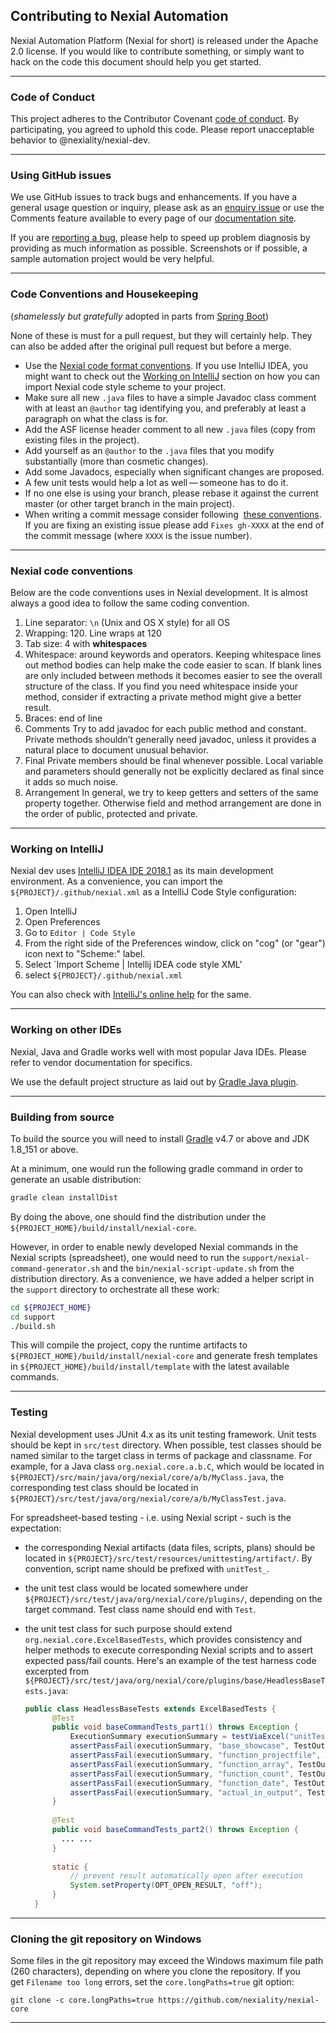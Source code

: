 ## Contributing to Nexial Automation
Nexial Automation Platform (Nexial for short) is released under the Apache 2.0 license. If you would like to contribute 
something, or simply want to hack on the code this document should help you get started.

---

### Code of Conduct
This project adheres to the Contributor Covenant [code of conduct](CODE_OF_CONDUCT.md). By participating, you agreed 
to uphold this code. Please report unacceptable behavior to @nexiality/nexial-dev.

---

### Using GitHub issues
We use GitHub issues to track bugs and enhancements. If you have a general usage question or inquiry, please ask as an
[enquiry issue](https://github.com/nexiality/nexial-core/issues/new?template=enquiry.md) or use the Comments feature 
available to every page of our [documentation site](https://nexiality.github.io/documentation/).

If you are [reporting a bug](https://github.com/nexiality/nexial-core/issues/new?template=bug_report.md), please help 
to speed up problem diagnosis by providing as much information as possible. Screenshots or if possible, a sample 
automation project would be very helpful.

---

### Code Conventions and Housekeeping
(_shamelessly but gratefully_ adopted in parts from [Spring Boot](https://github.com/spring-projects/spring-boot/blob/master/CONTRIBUTING.adoc))

None of these is must for a pull request, but they will certainly help. They can also be added after the original pull 
request but before a merge.

- Use the [Nexial code format conventions](#nexial-code-conventions). If you use IntelliJ IDEA, you might want to check
  out the [Working on IntelliJ](#working-on-intellij) section on how you can import Nexial code style scheme to your 
  project.
- Make sure all new `.java` files to have a simple Javadoc class comment with at least an `@author` tag identifying 
  you, and preferably at least a paragraph on what the class is for.
- Add the ASF license header comment to all new `.java` files (copy from existing files in the project).
- Add yourself as an `@author` to the `.java` files that you modify substantially (more than cosmetic changes).
- Add some Javadocs, especially when significant changes are proposed.
- A few unit tests would help a lot as well — someone has to do it.
- If no one else is using your branch, please rebase it against the current master (or other target branch in the main 
  project).
- When writing a commit message consider following 
  [these conventions](http://tbaggery.com/2008/04/19/a-note-about-git-commit-messages.html). If you are fixing an 
  existing issue please add `Fixes gh-XXXX` at the end of the commit message (where `XXXX` is the issue number).

---

### Nexial code conventions
Below are the code conventions uses in Nexial development. It is almost always a good idea to follow the same coding
convention.
1. Line separator: `\n` (Unix and OS X style) for all OS
2. Wrapping: 120. Line wraps at 120
3. Tab size: 4 with **whitespaces**
4. Whitespace: around keywords and operators.
   Keeping whitespace lines out method bodies can help make the code easier to scan. If blank lines are only included 
   between methods it becomes easier to see the overall structure of the class. If you find you need whitespace inside 
   your method, consider if extracting a private method might give a better result.
5. Braces: end of line
6. Comments
   Try to add javadoc for each public method and constant. Private methods shouldn’t generally need javadoc, unless it 
   provides a natural place to document unusual behavior.
7. Final
   Private members should be final whenever possible. Local variable and parameters should generally not be explicitly 
   declared as final since it adds so much noise.
8. Arrangement
   In general, we try to keep getters and setters of the same property together. Otherwise field and method arrangement
   are done in the order of public, protected and private.

---

### Working on IntelliJ
Nexial dev uses [IntelliJ IDEA IDE 2018.1](https://www.jetbrains.com/idea/) as its main development environment. As a
convenience, you can import the `${PROJECT}/.github/nexial.xml` as a IntelliJ Code Style configuration:
1. Open IntelliJ
2. Open Preferences
3. Go to `Editor | Code Style`
4. From the right side of the Preferences window, click on "cog" (or "gear") icon next to "Scheme:" label.
5. Select `Import Scheme | Intellij IDEA code style XML'
6. select `${PROJECT}/.github/nexial.xml`

You can also check with [IntelliJ's online help](https://www.jetbrains.com/help/idea/copying-code-style-settings.html) 
for the same.

---

### Working on other IDEs
Nexial, Java and Gradle works well with most popular Java IDEs. Please refer to vendor documentation for specifics.

We use the default project structure as laid out by [Gradle Java plugin](https://docs.gradle.org/current/userguide/java_plugin.html).

---

### Building from source
To build the source you will need to install [Gradle](https://gradle.org/install/) v4.7 or above and JDK 1.8_151 or 
above.

At a minimum, one would run the following gradle command in order to generate an usable distribution:

```bash
gradle clean installDist
```

By doing the above, one should find the distribution under the `${PROJECT_HOME}/build/install/nexial-core`. 

However, in order to enable newly developed Nexial commands in the Nexial scripts (spreadsheet), one would need to run 
the `support/nexial-command-generator.sh` and the `bin/nexial-script-update.sh` from the distribution directory. As a 
convenience, we have added a helper script in the `support` directory to orchestrate all these work:

```bash
cd ${PROJECT_HOME}
cd support
./build.sh
```

This will compile the project, copy the runtime artifacts to `${PROJECT_HOME}/build/install/nexial-core` and generate 
fresh templates in `${PROJECT_HOME}/build/install/template` with the latest available commands.

---

### Testing

Nexial development uses JUnit 4.x as its unit testing framework. Unit tests should be kept in `src/test` directory. 
When possible, test classes should be named similar to the target class in terms of package and classname.  For example, 
for a Java class `org.nexial.core.a.b.C`, which would be located in 
`${PROJECT}/src/main/java/org/nexial/core/a/b/MyClass.java`, the corresponding test class should be located in 
`${PROJECT}/src/test/java/org/nexial/core/a/b/MyClassTest.java`.

For spreadsheet-based testing - i.e. using Nexial script - such is the expectation:
- the corresponding Nexial artifacts (data files, scripts, plans) should be located in 
  `${PROJECT}/src/test/resources/unittesting/artifact/`. By convention, script name should be prefixed with `unitTest_`.
- the unit test class would be located somewhere under `${PROJECT}/src/test/java/org/nexial/core/plugins/`, depending on
  the target command. Test class name should end with `Test`.
- the unit test class for such purpose should extend `org.nexial.core.ExcelBasedTests`, which provides consistency and
  helper methods to execute corresponding Nexial scripts and to assert expected pass/fail counts. Here's an example of
  the test harness code excerpted from `${PROJECT}/src/test/java/org/nexial/core/plugins/base/HeadlessBaseTests.java`:
  
  ```java
  public class HeadlessBaseTests extends ExcelBasedTests {
        @Test
        public void baseCommandTests_part1() throws Exception {
            ExecutionSummary executionSummary = testViaExcel("unitTest_base_part1.xlsx");
            assertPassFail(executionSummary, "base_showcase", TestOutcomeStats.allPassed());
            assertPassFail(executionSummary, "function_projectfile", TestOutcomeStats.allPassed());
            assertPassFail(executionSummary, "function_array", TestOutcomeStats.allPassed());
            assertPassFail(executionSummary, "function_count", TestOutcomeStats.allPassed());
            assertPassFail(executionSummary, "function_date", TestOutcomeStats.allPassed());
            assertPassFail(executionSummary, "actual_in_output", TestOutcomeStats.allPassed());
        }
    
        @Test
        public void baseCommandTests_part2() throws Exception {
          ... ...
        }
    
        static {
            // prevent result automatically open after execution
            System.setProperty(OPT_OPEN_RESULT, "off");
        }
    }
    ```

---

### Cloning the git repository on Windows

Some files in the git repository may exceed the Windows maximum file path (260 characters), depending on where you 
clone the repository. If you get `Filename too long` errors, set the `core.longPaths=true` git option:

    git clone -c core.longPaths=true https://github.com/nexiality/nexial-core

---
